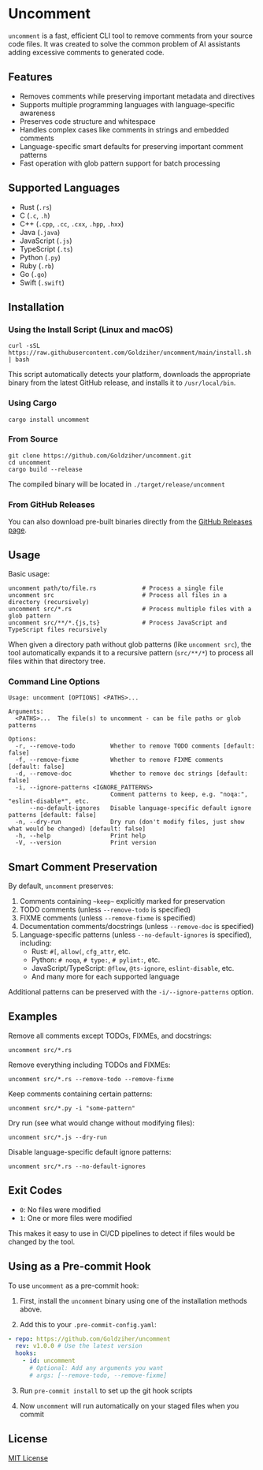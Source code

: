 # Uncomment

`uncomment` is a fast, efficient CLI tool to remove comments from your source code files.
It was created to solve the common problem of AI assistants adding excessive comments to generated code.

## Features

- Removes comments while preserving important metadata and directives
- Supports multiple programming languages with language-specific awareness
- Preserves code structure and whitespace
- Handles complex cases like comments in strings and embedded comments
- Language-specific smart defaults for preserving important comment patterns
- Fast operation with glob pattern support for batch processing

## Supported Languages

- Rust (`.rs`)
- C (`.c`, `.h`)
- C++ (`.cpp`, `.cc`, `.cxx`, `.hpp`, `.hxx`)
- Java (`.java`)
- JavaScript (`.js`)
- TypeScript (`.ts`)
- Python (`.py`)
- Ruby (`.rb`)
- Go (`.go`)
- Swift (`.swift`)

## Installation

### Using the Install Script (Linux and macOS)

```shell
curl -sSL https://raw.githubusercontent.com/Goldziher/uncomment/main/install.sh | bash
```

This script automatically detects your platform, downloads the appropriate binary from the latest GitHub release, and installs it to `/usr/local/bin`.

### Using Cargo

```shell
cargo install uncomment
```

### From Source

```shell
git clone https://github.com/Goldziher/uncomment.git
cd uncomment
cargo build --release
```

The compiled binary will be located in `./target/release/uncomment`

### From GitHub Releases

You can also download pre-built binaries directly from the [GitHub Releases page](https://github.com/Goldziher/uncomment/releases).

## Usage

Basic usage:

```shell
uncomment path/to/file.rs             # Process a single file
uncomment src                         # Process all files in a directory (recursively)
uncomment src/*.rs                    # Process multiple files with a glob pattern
uncomment src/**/*.{js,ts}            # Process JavaScript and TypeScript files recursively
```

When given a directory path without glob patterns (like `uncomment src`), the tool automatically expands it to a recursive pattern (`src/**/*`) to process all files within that directory tree.

### Command Line Options

```shell
Usage: uncomment [OPTIONS] <PATHS>...

Arguments:
  <PATHS>...  The file(s) to uncomment - can be file paths or glob patterns

Options:
  -r, --remove-todo          Whether to remove TODO comments [default: false]
  -f, --remove-fixme         Whether to remove FIXME comments [default: false]
  -d, --remove-doc           Whether to remove doc strings [default: false]
  -i, --ignore-patterns <IGNORE_PATTERNS>
                             Comment patterns to keep, e.g. "noqa:", "eslint-disable*", etc.
      --no-default-ignores   Disable language-specific default ignore patterns [default: false]
  -n, --dry-run              Dry run (don't modify files, just show what would be changed) [default: false]
  -h, --help                 Print help
  -V, --version              Print version
```

## Smart Comment Preservation

By default, `uncomment` preserves:

1. Comments containing `~keep~` explicitly marked for preservation
2. TODO comments (unless `--remove-todo` is specified)
3. FIXME comments (unless `--remove-fixme` is specified)
4. Documentation comments/docstrings (unless `--remove-doc` is specified)
5. Language-specific patterns (unless `--no-default-ignores` is specified), including:
   - Rust: `#[`, `allow(`, `cfg_attr`, etc.
   - Python: `# noqa`, `# type:`, `# pylint:`, etc.
   - JavaScript/TypeScript: `@flow`, `@ts-ignore`, `eslint-disable`, etc.
   - And many more for each supported language

Additional patterns can be preserved with the `-i/--ignore-patterns` option.

## Examples

Remove all comments except TODOs, FIXMEs, and docstrings:

```shell
uncomment src/*.rs
```

Remove everything including TODOs and FIXMEs:

```shell
uncomment src/*.rs --remove-todo --remove-fixme
```

Keep comments containing certain patterns:

```shell
uncomment src/*.py -i "some-pattern"
```

Dry run (see what would change without modifying files):

```shell
uncomment src/*.js --dry-run
```

Disable language-specific default ignore patterns:

```shell
uncomment src/*.rs --no-default-ignores
```

## Exit Codes

- `0`: No files were modified
- `1`: One or more files were modified

This makes it easy to use in CI/CD pipelines to detect if files would be changed by the tool.

## Using as a Pre-commit Hook

To use `uncomment` as a pre-commit hook:

1. First, install the `uncomment` binary using one of the installation methods above.

2. Add this to your `.pre-commit-config.yaml`:

```yaml
- repo: https://github.com/Goldziher/uncomment
  rev: v1.0.0 # Use the latest version
  hooks:
    - id: uncomment
      # Optional: Add any arguments you want
      # args: [--remove-todo, --remove-fixme]
```

3. Run `pre-commit install` to set up the git hook scripts

4. Now `uncomment` will run automatically on your staged files when you commit

## License

[MIT License](LICENSE)

